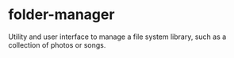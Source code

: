 folder-manager
==============

Utility and user interface to manage a file system library, such as a collection of photos or songs.
